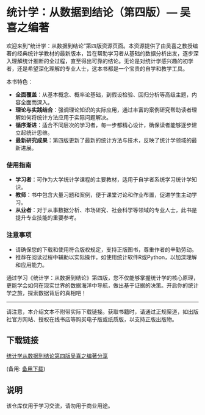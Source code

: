 # 统计学：从数据到结论（第四版）— 吴喜之编著

欢迎来到“统计学：从数据到结论”第四版资源页面。本资源提供了由吴喜之教授编著的经典统计学教材的最新版本，旨在帮助学习者从基础的数据分析出发，逐步深入理解统计推断的全过程，直至得出可靠的结论。无论是对统计学感兴趣的初学者，还是希望深化理解的专业人士，这本书都是一个宝贵的自学和教学工具。

本书特色：
- **全面覆盖**：从基本概念、概率论基础，到假设检验、回归分析等高级主题，内容全面而深入。
- **理论与实践结合**：强调理论知识的实际应用，通过丰富的案例研究帮助读者理解如何将统计方法应用于实际问题解决。
- **循序渐进**：适合不同层次的学习者，每一步都精心设计，确保读者能够逐步建立起统计思维。
- **最新研究成果**：第四版更新了最新的统计方法与技术，反映了统计学领域的最新进展。

### 使用指南
- **学习者**：可作为大学统计学课程的主要教材，适用于自学者系统学习统计学知识。
- **教师**：书中包含大量习题和案例，便于课堂讨论和作业布置，促进学生主动学习。
- **从业者**：对于从事数据分析、市场研究、社会科学等领域的专业人士，此书是提升专业技能的重要参考。

### 注意事项
- 请确保您的下载和使用符合版权规定，支持正版图书，尊重作者的辛勤劳动。
- 推荐在阅读过程中辅助以实际操作，如使用统计软件R或Python，以加深理解和应用能力。

通过学习《统计学：从数据到结论》第四版，您不仅能够掌握统计学的核心原理，更能学会如何在现实世界的数据海洋中导航，做出基于证据的决策。开启你的统计学之旅，探索数据背后的真相吧！

---

请注意，本介绍文本不附带实际下载链接。获取书籍时，请通过正规渠道，如出版社官方网站、授权在线书店等购买电子版或纸质版，以支持正版出版物。

## 下载链接
[统计学从数据到结论第四版吴喜之编著分享](https://pan.quark.cn/s/ff92af2142a0) 

(备用: [备用下载](https://pan.baidu.com/s/1DQjOsJAevOc9zKjxVtRntw?pwd=1234))

## 说明

该仓库仅用于学习交流，请勿用于商业用途。
